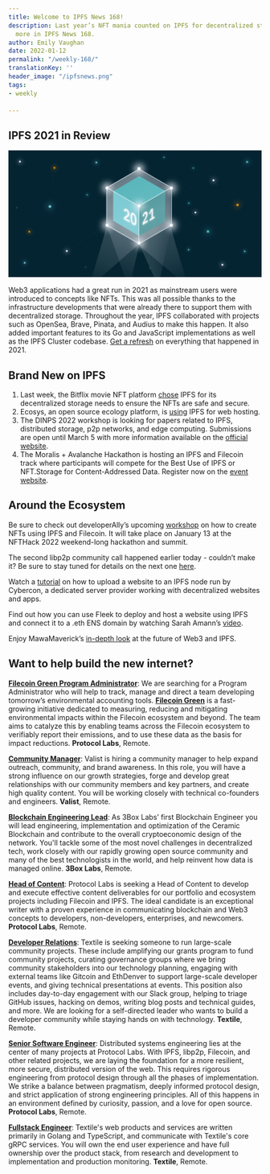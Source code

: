 ```yaml
---
title: Welcome to IPFS News 168!
description: Last year’s NFT mania counted on IPFS for decentralized storage, plus
  more in IPFS News 168.
author: Emily Vaughan
date: 2022-01-12
permalink: "/weekly-168/"
translationKey: ''
header_image: "/ipfsnews.png"
tags:
- weekly

---
```

## **IPFS 2021 in Review**

![](../assets/148262638-63588f04-cdfd-4476-ba67-912fd6bd3555.jpg)

Web3 applications had a great run in 2021 as mainstream users were introduced to concepts like NFTs. This was all possible thanks to the infrastructure developments that were already there to support them with decentralized storage. Throughout the year, IPFS collaborated with projects such as OpenSea, Brave, Pinata, and Audius to make this happen. It also added important features to its Go and JavaScript implementations as well as the IPFS Cluster codebase. [Get a refresh](https://blog.ipfs.io/2022-01-11-IPFS-in-2021/) on everything that happened in 2021.

## **Brand New on IPFS**

1. Last week, the Bitflix movie NFT platform [chose](https://twitter.com/BitflixNFTs/status/1479478241459011584?s=20) IPFS for its decentralized storage needs to ensure the NFTs are safe and secure.
2. Ecosys, an open source ecology platform, is [using](https://twitter.com/octopuce_node/status/1480555606385860612?s=20) IPFS for web hosting.
3. The DINPS 2022 workshop is looking for papers related to IPFS, distributed storage, p2p networks, and edge computing. Submissions are open until March 5 with more information available on the [official website](https://research.protocol.ai/sites/dinps/calls/).
4. The Moralis + Avalanche Hackathon is hosting an IPFS and Filecoin track where participants will compete for the Best Use of IPFS or NFT.Storage for Content-Addressed Data. Register now on the [event website](https://moralis.io/avalanche-hackathon/).

## **Around the Ecosystem**

Be sure to check out developerAlly’s upcoming [workshop](https://www.youtube.com/watch?v=bIZNW_c6Hx4) on how to create NFTs using IPFS and Filecoin. It will take place on January 13 at the NFTHack 2022 weekend-long hackathon and summit.

The second libp2p community call happened earlier today - couldn’t make it? Be sure to stay tuned for details on the next one [here](https://discuss.libp2p.io/t/libp2p-community-calls/1157).

Watch a [tutorial](https://www.youtube.com/watch?v=1YnInXG682U) on how to upload a website to an IPFS node run by Cybercon, a dedicated server provider working with decentralized websites and apps.

Find out how you can use Fleek to deploy and host a website using IPFS and connect it to a .eth ENS domain by watching Sarah Amann’s [video](https://www.youtube.com/watch?v=H-0Drm0-ZeM).

Enjoy MawaMaverick’s [in-depth look](https://www.youtube.com/watch?v=ieHXypfhsWk) at the future of Web3 and IPFS.

## Want to help build the new internet?

[**Filecoin Green Program Administrator**](https://jobs.lever.co/protocol/33a795a3-a69e-4f89-82d7-3da0bd5626ce): We are searching for a Program Administrator who will help to track, manage and direct a team developing tomorrow’s environmental accounting tools. [**Filecoin Green**](https://medium.com/@filecoingreen) is a fast-growing initiative dedicated to measuring, reducing and mitigating environmental impacts within the Filecoin ecosystem and beyond. The team aims to catalyze this by enabling teams across the Filecoin ecosystem to verifiably report their emissions, and to use these data as the basis for impact reductions. **Protocol Labs**, Remote.

[**Community Manager**](https://valist.io/roles/community-manager.pdf): Valist is hiring a community manager to help expand outreach, community, and brand awareness. In this role, you will have a strong influence on our growth strategies, forge and develop great relationships with our community members and key partners, and create high quality content. You will be working closely with technical co-founders and engineers. **Valist**, Remote.

[**Blockchain Engineering Lead**](https://jobs.lever.co/3box/bdbda170-a119-4842-84e8-e208b94f4c52): As 3Box Labs’ first Blockchain Engineer you will lead engineering, implementation and optimization of the Ceramic Blockchain and contribute to the overall cryptoeconomic design of the network. You'll tackle some of the most novel challenges in decentralized tech, work closely with our rapidly growing open source community and many of the best technologists in the world, and help reinvent how data is managed online. **3Box Labs**, Remote.

[**Head of Content**](https://jobs.lever.co/protocol/330b0744-ebea-4bc3-90de-e817b470b8cb): Protocol Labs is seeking a Head of Content to develop and execute effective content deliverables for our portfolio and ecosystem projects including Filecoin and IPFS. The ideal candidate is an exceptional writer with a proven experience in communicating blockchain and Web3 concepts to developers, non-developers, enterprises, and newcomers. **Protocol Labs**, Remote.

[**Developer Relations**](https://boards.greenhouse.io/textileio/jobs/4075619004): Textile is seeking someone to run large-scale community projects. These include amplifying our grants program to fund community projects, curating governance groups where we bring community stakeholders into our technology planning, engaging with external teams like Gitcoin and EthDenver to support large-scale developer events, and giving technical presentations at events. This position also includes day-to-day engagement with our Slack group, helping to triage GitHub issues, hacking on demos, writing blog posts and technical guides, and more. We are looking for a self-directed leader who wants to build a developer community while staying hands on with technology. **Textile**, Remote.

[**Senior Software Engineer**](https://jobs.lever.co/protocol/3490e571-4d47-487e-a47f-b02f08668290): Distributed systems engineering lies at the center of many projects at Protocol Labs. With IPFS, libp2p, Filecoin, and other related projects, we are laying the foundation for a more resilient, more secure, distributed version of the web. This requires rigorous engineering from protocol design through all the phases of implementation. We strike a balance between pragmatism, deeply informed protocol design, and strict application of strong engineering principles. All of this happens in an environment defined by curiosity, passion, and a love for open source. **Protocol Labs**, Remote.

[**Fullstack Engineer**](https://boards.greenhouse.io/textileio/jobs/4017984004): Textile's web products and services are written primarily in Golang and TypeScript, and communicate with Textile's core gRPC services. You will own the end user experience and have full ownership over the product stack, from research and development to implementation and production monitoring. **Textile**, Remote.